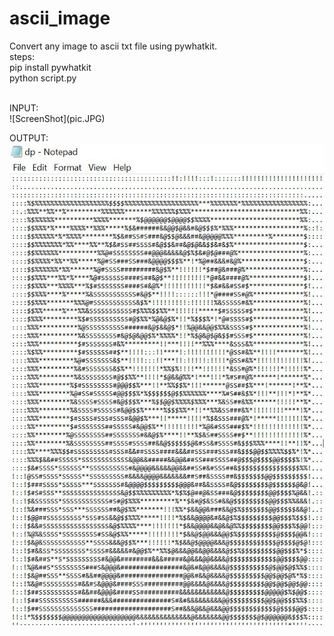 # ascii_image
Convert any image to ascii txt file using pywhatkit.
<br />
steps:
<br />
pip install pywhatkit
<br />
python script.py

<br />
INPUT:
<br/>
![ScreenShot](pic.JPG)

OUTPUT:
<br/>
![ScreenShot](ascii.JPG)
